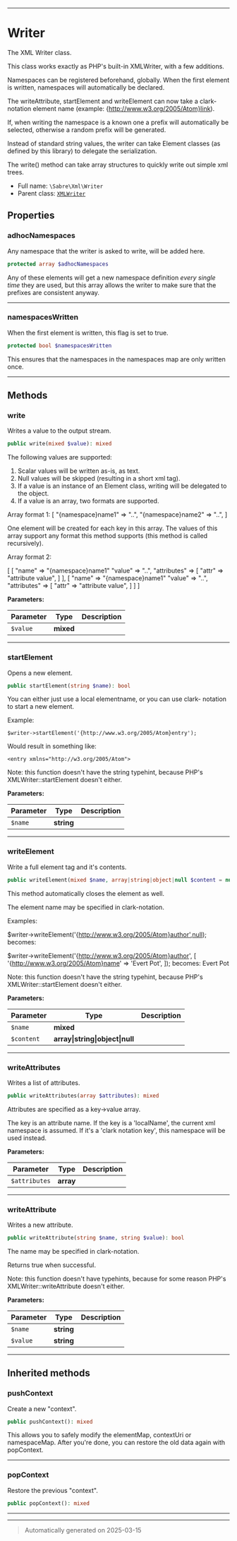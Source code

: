 ***

# Writer

The XML Writer class.

This class works exactly as PHP's built-in XMLWriter, with a few additions.

Namespaces can be registered beforehand, globally. When the first element is
written, namespaces will automatically be declared.

The writeAttribute, startElement and writeElement can now take a
clark-notation element name (example: {http://www.w3.org/2005/Atom}link).

If, when writing the namespace is a known one a prefix will automatically be
selected, otherwise a random prefix will be generated.

Instead of standard string values, the writer can take Element classes (as
defined by this library) to delegate the serialization.

The write() method can take array structures to quickly write out simple xml
trees.

* Full name: `\Sabre\Xml\Writer`
* Parent class: [`XMLWriter`](../../XMLWriter.md)



## Properties


### adhocNamespaces

Any namespace that the writer is asked to write, will be added here.

```php
protected array $adhocNamespaces
```

Any of these elements will get a new namespace definition *every single
time* they are used, but this array allows the writer to make sure that
the prefixes are consistent anyway.




***

### namespacesWritten

When the first element is written, this flag is set to true.

```php
protected bool $namespacesWritten
```

This ensures that the namespaces in the namespaces map are only written
once.




***

## Methods


### write

Writes a value to the output stream.

```php
public write(mixed $value): mixed
```

The following values are supported:
  1. Scalar values will be written as-is, as text.
  2. Null values will be skipped (resulting in a short xml tag).
  3. If a value is an instance of an Element class, writing will be
     delegated to the object.
  4. If a value is an array, two formats are supported.

 Array format 1:
 [
   "{namespace}name1" => "..",
   "{namespace}name2" => "..",
 ]

 One element will be created for each key in this array. The values of
 this array support any format this method supports (this method is
 called recursively).

 Array format 2:

 [
   [
     "name" => "{namespace}name1"
     "value" => "..",
     "attributes" => [
         "attr" => "attribute value",
     ]
   ],
   [
     "name" => "{namespace}name1"
     "value" => "..",
     "attributes" => [
         "attr" => "attribute value",
     ]
   ]
]






**Parameters:**

| Parameter | Type | Description |
|-----------|------|-------------|
| `$value` | **mixed** |  |





***

### startElement

Opens a new element.

```php
public startElement(string $name): bool
```

You can either just use a local elementname, or you can use clark-
notation to start a new element.

Example:

    $writer->startElement('{http://www.w3.org/2005/Atom}entry');

Would result in something like:

    <entry xmlns="http://w3.org/2005/Atom">

Note: this function doesn't have the string typehint, because PHP's
XMLWriter::startElement doesn't either.






**Parameters:**

| Parameter | Type | Description |
|-----------|------|-------------|
| `$name` | **string** |  |





***

### writeElement

Write a full element tag and it's contents.

```php
public writeElement(mixed $name, array|string|object|null $content = null): bool
```

This method automatically closes the element as well.

The element name may be specified in clark-notation.

Examples:

   $writer->writeElement('{http://www.w3.org/2005/Atom}author',null);
   becomes:
   <author xmlns="http://www.w3.org/2005" />

   $writer->writeElement('{http://www.w3.org/2005/Atom}author', [
      '{http://www.w3.org/2005/Atom}name' => 'Evert Pot',
   ]);
   becomes:
   <author xmlns="http://www.w3.org/2005" /><name>Evert Pot</name></author>

Note: this function doesn't have the string typehint, because PHP's
XMLWriter::startElement doesn't either.






**Parameters:**

| Parameter | Type | Description |
|-----------|------|-------------|
| `$name` | **mixed** |  |
| `$content` | **array&#124;string&#124;object&#124;null** |  |





***

### writeAttributes

Writes a list of attributes.

```php
public writeAttributes(array $attributes): mixed
```

Attributes are specified as a key->value array.

The key is an attribute name. If the key is a 'localName', the current
xml namespace is assumed. If it's a 'clark notation key', this namespace
will be used instead.






**Parameters:**

| Parameter | Type | Description |
|-----------|------|-------------|
| `$attributes` | **array** |  |





***

### writeAttribute

Writes a new attribute.

```php
public writeAttribute(string $name, string $value): bool
```

The name may be specified in clark-notation.

Returns true when successful.

Note: this function doesn't have typehints, because for some reason
PHP's XMLWriter::writeAttribute doesn't either.






**Parameters:**

| Parameter | Type | Description |
|-----------|------|-------------|
| `$name` | **string** |  |
| `$value` | **string** |  |





***


## Inherited methods


### pushContext

Create a new "context".

```php
public pushContext(): mixed
```

This allows you to safely modify the elementMap, contextUri or
namespaceMap. After you're done, you can restore the old data again
with popContext.










***

### popContext

Restore the previous "context".

```php
public popContext(): mixed
```












***


***
> Automatically generated on 2025-03-15
